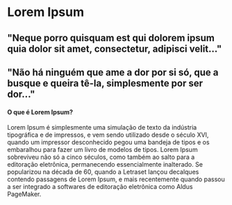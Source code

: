# Lorem Ipsum

## "Neque porro quisquam est qui dolorem ipsum quia dolor sit amet, consectetur, adipisci velit..."
## "Não há ninguém que ame a dor por si só, que a busque e queira tê-la, simplesmente por ser dor..."

#### O que é Lorem Ipsum?


Lorem Ipsum é simplesmente uma simulação de texto da indústria tipográfica e de impressos, e vem sendo utilizado desde o século XVI, quando um impressor desconhecido pegou uma bandeja de tipos e os embaralhou para fazer um livro de modelos de tipos. Lorem Ipsum sobreviveu não só a cinco séculos, como também ao salto para a editoração eletrônica, permanecendo essencialmente inalterado. Se popularizou na década de 60, quando a Letraset lançou decalques contendo passagens de Lorem Ipsum, e mais recentemente quando passou a ser integrado a softwares de editoração eletrônica como Aldus PageMaker.


